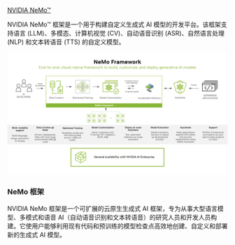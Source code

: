 [NVIDIA NeMo™](https://docs.nvidia.com/nemo-framework/index.html)

NVIDIA NeMo™ 框架是一个用于构建自定义生成式 AI 模型的开发平台。该框架支持语言 (LLM)、多模态、计算机视觉 (CV)、自动语音识别 (ASR)、自然语言处理 (NLP) 和文本转语音 (TTS) 的自定义模型。

![NVIDIA NeMo™](../../images/NVIDIA_NeMo_Framework.png)

### NeMo 框架

NVIDIA NeMo 框架是一个可扩展的云原生生成式 AI 框架，专为从事大型语言模型、多模式和语音 AI（自动语音识别和文本转语音）的研究人员和开发人员构建。它使用户能够利用现有代码和预训练的模型检查点高效地创建、自定义和部署新的生成式 AI 模型。